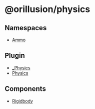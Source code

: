 # @orillusion/physics

## Namespaces

- [Ammo](modules/Ammo.md)

## Plugin

- [\_Physics](classes/Physics.md)
- [Physics](variables/Physics.md)

## Components

- [Rigidbody](classes/Rigidbody.md)
